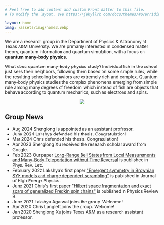 ```yaml
---
# Feel free to add content and custom Front Matter to this file.
# To modify the layout, see https://jekyllrb.com/docs/themes/#overriding-theme-defaults

layout: home
imag: /assets/imag/home3.webp
---
```


We are a research group in the Department of Physics & Astronomy at Texas A&M University. We are primarily interested in condensed matter theory, quantum information and quantum simulation,  with a focus on __quantum many-body physics__.

What does quantum many-body physics study? Individual fish in the school just sees their neighbors, following them based on some simple rules, while the resulting schooling behaviors are extremely rich and complex.  Quantum many-body physics studies the complex phenomena emerging from simple rule among many degrees of freedom, which instead of fish are objects that behave according to quantum mechanics, such as electrons and spins. 
<div style='display:flex'>
<img style='margin-left:auto; margin-right:auto' src='{{'/assets/imag/coffeeFish.jpg' | relative_url}}'/>
</div>


## Group News
- Aug 2024 Shenglong is appointed as an assistant professor.
- June 2024 Lakshya defended his thesis. Congratulation!
- Mar 2024 Chris defended his thesis. Congratulation!
- Apr 2023 Shenglong Xu received the research scholar award from Google.
- Feb 2023 Our paper [Long-Range Bell States from Local Measurements and Many-Body Teleportation without Time Reversal](https://journals.aps.org/prl/abstract/10.1103/PhysRevLett.130.020801) is published in Phys. Rev. Lett.
- February 2022 Lakshya's first paper ["Emergent symmetry in Brownian SYK models and charge dependent scrambling"](https://link.springer.com/article/10.1007/JHEP02(2022)045) is published in Journal of High Energy Physics.
- June 2021 Chris's first paper ["Hilbert space fragmentation and exact scars of generalized Fredkin spin chains"](https://journals.aps.org/prb/abstract/10.1103/PhysRevB.103.L220304) is published in Physics Review B.
- June 2021 Lakshya Agarwal joins the group. Welcome!
- Apr 2020 Chris Langlett joins the group. Welcome!
- Jan 2020 Shenglong Xu joins Texas A&M as a research assistant professor.



